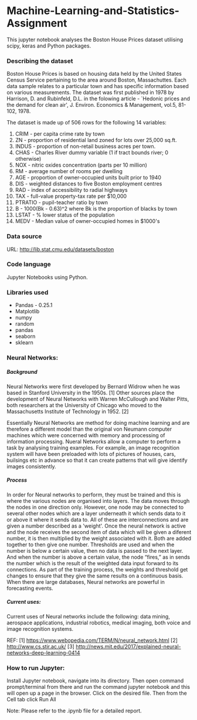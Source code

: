 # Machine-Learning-and-Statistics-Assignment
This jupyter notebook analyses the Boston House Prices dataset utilising scipy, keras and Python packages. 

### Describing the dataset
Boston House Prices is based on housing data held by the United States Census Service pertaining to the area around Boston, Massachuttes. Each data sample relates to a particular town and has specific information based on various measurements. 
The dataset was first published in 1978 by Harrison, D. and Rubinfeld, D.L. in the folowing article - `Hedonic prices and the demand for clean air', J. Environ. Economics & Management, vol.5, 81-102, 1978.

The dataset is made up of 506 rows for the following 14 variables:
1. CRIM - per capita crime rate by town
2. ZN - proportion of residential land zoned for lots over 25,000 sq.ft.
3. INDUS - proportion of non-retail business acres per town.
4. CHAS - Charles River dummy variable (1 if tract bounds river; 0 otherwise)
5. NOX - nitric oxides concentration (parts per 10 million)
6. RM - average number of rooms per dwelling
7. AGE - proportion of owner-occupied units built prior to 1940
8. DIS - weighted distances to five Boston employment centres
9. RAD - index of accessibility to radial highways
10. TAX - full-value property-tax rate per $10,000
11. PTRATIO - pupil-teacher ratio by town
12. B - 1000(Bk - 0.63)^2 where Bk is the proportion of blacks by town
13. LSTAT - % lower status of the population
14. MEDV - Median value of owner-occupied homes in $1000's

### Data source
URL: http://lib.stat.cmu.edu/datasets/boston

### Code language
Jupyter Notebooks using Python.

### Libraries used
* Pandas - 0.25.1
* Matplotlib
* numpy
* random
* pandas
* seaborn
* sklearn

### Neural Networks: 

##### Background
Neural Networks were first developed by Bernard Widrow when he was based in Stanford University in the 1950s. [1]
Other sources place the development of Neural Networks with Warren McCullough and Walter Pitts, both researchers at the University of Chicago who moved to the Massachusetts Institute of Technology in 1952. [2]

Essentially Neural Networks are method for doing machine learning and are therefore a different model than the original von Neumann computer machines which were concerned with memory and processing of information processing.  Nueral Networks allow a computer to perform a task by analysing training examples. For example, an image recognition system will have been preloaded with lots of pictures of houses, cars, builsings etc in advance so that it can create patterns that will give identify images consistently. 

##### Process
In order for Neural networks to perform, they must be trained and this is where the various nodes are organised into layers. The data moves through the nodes in one direction only. However, one node may be connected to several other nodes which are a layer underneath it which sends data to it or above it where it sends data to. All of these are interconnections and are given a number described as a 'weight'.  Once the neural network is active and the node receives the second item of data which will be given a diferent number, it is then multiplied by the weight associated with it. Both are added together to then give one number. Thresholds are used and when the  number is below a certain value, then no data is passed to the next layer. And when the number is above a certain value, the node “fires,” as in sends the number which is the result of the weighted data input forward to its connections. 
As part of the training process, the weights and threshold get changes to ensure that they give the same results on a continuous basis.
When there are large databases, Neural networks are powerful in forecasting events.  

##### Current uses:
Current uses of Neural networks include the following: data mining, aerospace applications, industrial robotics, medical imaging, both voice and image recognition systems. 

REF: 
[1] https://www.webopedia.com/TERM/N/neural_network.html
[2] http://www.cs.stir.ac.uk/
[3] http://news.mit.edu/2017/explained-neural-networks-deep-learning-0414


### How to run Jupyter:
Install Jupyter notebook, navigate into its directory. Then open command prompt/terminal from there and run the command jupyter notebook and this will open up a page in the browser. Click on the desired file. 
Then from the Cell tab click Run All

Note: Please refer to the .ipynb file for a detailed report.
